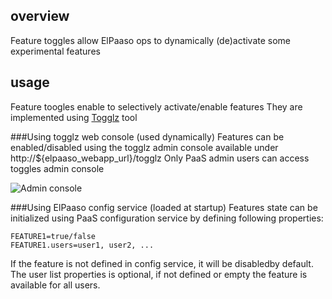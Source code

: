 ## overview

Feature toggles allow ElPaaso ops to dynamically (de)activate some experimental features

## usage

Feature toogles enable to selectively activate/enable features
They are implemented using [Togglz](http://www.togglz.org/) tool

###Using togglz web console (used dynamically)
Features can be enabled/disabled using the togglz admin console available under http://${elpaaso_webapp_url}/togglz
Only PaaS admin users can access toggles admin console

![Admin console](togglz_features_overview.png)

###Using ElPaaso config service (loaded at startup)
Features state can be initialized using PaaS configuration service by defining following properties:

    FEATURE1=true/false
    FEATURE1.users=user1, user2, ...

If the feature is not defined in config service, it will be disabledby default.
The user list properties is optional, if not defined or empty the feature is available for all users.